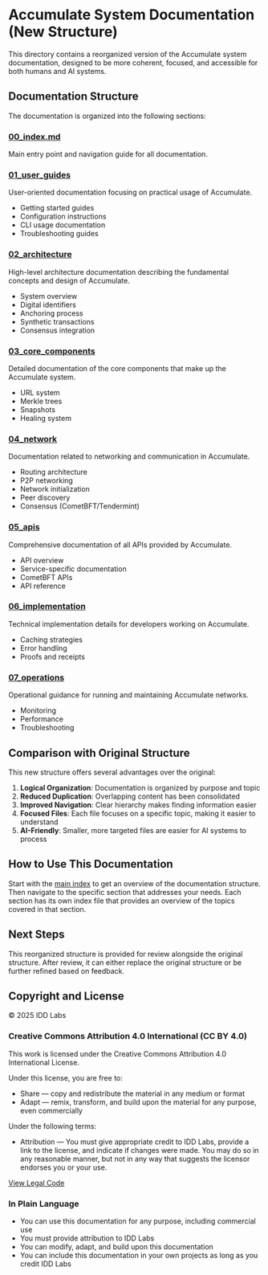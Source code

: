 # Accumulate System Documentation (New Structure)

This directory contains a reorganized version of the Accumulate system documentation, designed to be more coherent, focused, and accessible for both humans and AI systems.

## Documentation Structure

The documentation is organized into the following sections:

### [00_index.md](./00_index.md)
Main entry point and navigation guide for all documentation.

### [01_user_guides](./01_user_guides/)
User-oriented documentation focusing on practical usage of Accumulate.
- Getting started guides
- Configuration instructions
- CLI usage documentation
- Troubleshooting guides

### [02_architecture](./02_architecture/)
High-level architecture documentation describing the fundamental concepts and design of Accumulate.
- System overview
- Digital identifiers
- Anchoring process
- Synthetic transactions
- Consensus integration

### [03_core_components](./03_core_components/)
Detailed documentation of the core components that make up the Accumulate system.
- URL system
- Merkle trees
- Snapshots
- Healing system

### [04_network](./04_network/)
Documentation related to networking and communication in Accumulate.
- Routing architecture
- P2P networking
- Network initialization
- Peer discovery
- Consensus (CometBFT/Tendermint)

### [05_apis](./05_apis/)
Comprehensive documentation of all APIs provided by Accumulate.
- API overview
- Service-specific documentation
- CometBFT APIs
- API reference

### [06_implementation](./06_implementation/)
Technical implementation details for developers working on Accumulate.
- Caching strategies
- Error handling
- Proofs and receipts

### [07_operations](./07_operations/)
Operational guidance for running and maintaining Accumulate networks.
- Monitoring
- Performance
- Troubleshooting

## Comparison with Original Structure

This new structure offers several advantages over the original:

1. **Logical Organization**: Documentation is organized by purpose and topic
2. **Reduced Duplication**: Overlapping content has been consolidated
3. **Improved Navigation**: Clear hierarchy makes finding information easier
4. **Focused Files**: Each file focuses on a specific topic, making it easier to understand
5. **AI-Friendly**: Smaller, more targeted files are easier for AI systems to process

## How to Use This Documentation

Start with the [main index](./00_index.md) to get an overview of the documentation structure. Then navigate to the specific section that addresses your needs. Each section has its own index file that provides an overview of the topics covered in that section.

## Next Steps

This reorganized structure is provided for review alongside the original structure. After review, it can either replace the original structure or be further refined based on feedback.

## Copyright and License

© 2025 IDD Labs

### Creative Commons Attribution 4.0 International (CC BY 4.0)

This work is licensed under the Creative Commons Attribution 4.0 International License.

Under this license, you are free to:
- Share — copy and redistribute the material in any medium or format
- Adapt — remix, transform, and build upon the material for any purpose, even commercially

Under the following terms:
- Attribution — You must give appropriate credit to IDD Labs, provide a link to the license, and indicate if changes were made. You may do so in any reasonable manner, but not in any way that suggests the licensor endorses you or your use.

[View Legal Code](https://creativecommons.org/licenses/by/4.0/legalcode)

### In Plain Language

- You can use this documentation for any purpose, including commercial use
- You must provide attribution to IDD Labs
- You can modify, adapt, and build upon this documentation
- You can include this documentation in your own projects as long as you credit IDD Labs
